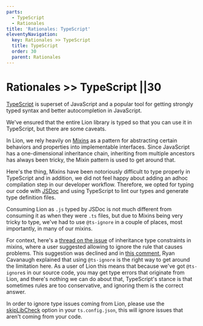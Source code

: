 ```yaml
---
parts:
  - TypeScript
  - Rationales
title: 'Rationales: TypeScript'
eleventyNavigation:
  key: Rationales >> TypeScript
  title: TypeScript
  order: 30
  parent: Rationales
---
```


# Rationales >> TypeScript ||30

[TypeScript](https://www.typescriptlang.org) is superset of JavaScript and a popular tool for getting strongly typed syntax and better autocompletion in JavaScript.

We've ensured that the entire Lion library is typed so that you can use it in TypeScript, but there are some caveats.

In Lion, we rely heavily on [Mixins](https://lit.dev/docs/composition/mixins/#mixin-basics) as a pattern for abstracting certain behaviors and properties into implementable interfaces.
Since JavaScript has a one-dimensional inheritance chain, inheriting from multiple ancestors has always been tricky, the Mixin pattern is used to get around that.

Here's the thing, Mixins have been notoriously difficult to type properly in TypeScript and in addition, we did not feel happy about adding an adhoc compilation step in our developer workflow. Therefore, we opted for typing our code with [JSDoc](https://jsdoc.app/) and using TypeScript to lint our types and generate type definition files.

Consuming Lion as `.js` typed by JSDoc is not much different from consuming it as when they were `.ts` files, but due to Mixins being very tricky to type, we've had to use `@ts-ignore` in a couple of places, most importantly, in many of our mixins.

For context, here's a [thread on the issue](https://github.com/microsoft/TypeScript/issues/36821) of inheritance type constraints in mixins, where a user suggested allowing to ignore the rule that causes problems.
This suggestion was declined and in [this comment](https://github.com/microsoft/TypeScript/issues/36821#issuecomment-588375051), Ryan Cavanaugh explained that using `@ts-ignore` is the right way to get around the limitation here.
As a user of Lion this means that because we've got `@ts-ignore`s in our source code, you may get type errors that originate from Lion, and there's nothing we can do about that, TypeScript's stance is that sometimes rules are too conservative, and ignoring them is the correct answer.

In order to ignore type issues coming from Lion, please use the [skipLibCheck](https://www.typescriptlang.org/tsconfig#skipLibCheck) option in your `ts.config.json`, this will ignore issues that aren't coming from your code.

